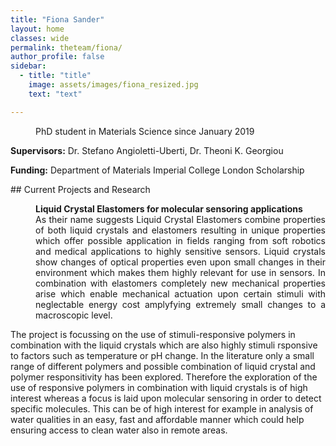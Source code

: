 ```yaml
---
title: "Fiona Sander"
layout: home
classes: wide
permalink: theteam/fiona/
author_profile: false
sidebar:
  - title: "title"
    image: assets/images/fiona_resized.jpg
    text: "text"

---
```


<p style="margin-left: 40px"> PhD student in Materials Science since January 2019 <br /> 
    
  <strong>Supervisors:</strong> Dr. Stefano Angioletti-Uberti, Dr. Theoni K. Georgiou <br />
  
  
   <strong>Funding:</strong> Department of Materials Imperial College London Scholarship <br />
  </p>
## Current Projects and Research
<p style="margin-left: 40px" align="justify">  <strong>Liquid Crystal Elastomers for molecular sensoring applications</strong> <br /> As their name suggests Liquid Crystal Elastomers combine properties of both liquid crystals and elastomers resulting in unique properties which offer possible application in fields ranging from soft robotics and medical applications to highly sensitive sensors. Liquid crystals show changes of optical properties even upon small changes in their environment which makes them highly relevant for use in sensors. In combination with elastomers completely new mechanical properties arise which enable mechanical actuation upon certain stimuli with neglectable energy cost amplyfying extremely small changes to a macroscopic level. 
  
  
  The project is focussing on the use of stimuli-responsive polymers in combination with the liquid crystals which are also highly stimuli rsponsive to factors such as temperature or pH change. In the literature only a small range of different polymers and possible combination of liquid crystal and polymer responsitivity has been explored. Therefore the exploration of the use of responsive polymers in combination with liquid crystals is of high interest whereas a focus is laid upon molecular sensoring in order to detect specific molecules. This can be of high interest for example in analysis of water qualities in an easy, fast and affordable manner which could help ensuring access to clean water also in remote areas.  </p>
